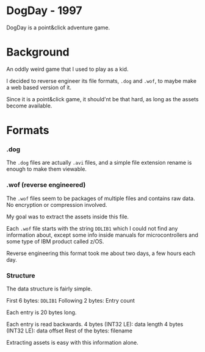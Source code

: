 # DogDay - 1997

DogDay is a point&click adventure game.

# Background

An oddly weird game that I used to play as a kid.

I decided to reverse engineer its file formats, `.dog` and `.wof`,
to maybe make a web based version of it.

Since it is a point&click game, it should'nt be that hard,
as long as the assets become available.

# Formats

### .dog
The `.dog` files are actually `.avi` files, and a simple file extension rename is enough to make them viewable.

### .wof (reverse engineered)
The `.wof` files seem to be packages of multiple files and contains raw data. No encryption or compression involved.

My goal was to extract the assets inside this file.

Each `.wof` file starts with the string `DDLIB1` which I could not
find any information about, except some info inside manuals for microcontrollers and some type of IBM product called z/OS.

Reverse engineering this format took me about two days, a few hours each day.


### Structure
The data structure is fairly simple.

First 6 bytes: `DDLIB1`
Following 2 bytes: Entry count

Each entry is 20 bytes long.

Each entry is read backwards.
4 bytes (INT32 LE): data length
4 bytes (INT32 LE): data offset
Rest of the bytes: filename

Extracting assets is easy with this information alone.